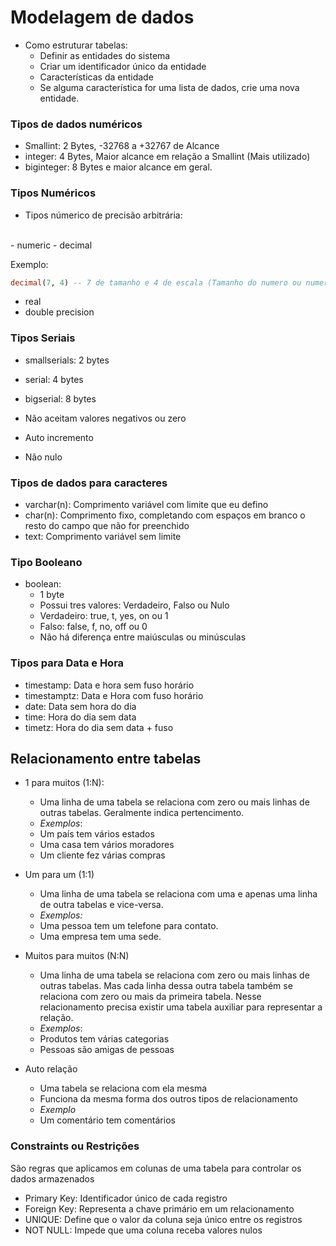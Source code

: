 # Modelagem de dados

- Como estruturar tabelas:
	- Definir as entidades do sistema
	- Criar um identificador único da entidade
	- Características da entidade
	- Se alguma característica for uma lista de dados, crie uma nova entidade.

### Tipos de dados numéricos

- Smallint: 2 Bytes, -32768 a +32767 de Alcance
- integer: 4 Bytes, Maior alcance em relação a Smallint (Mais utilizado)
- biginteger: 8 Bytes e maior alcance em geral.

### Tipos Numéricos
- Tipos númerico de precisão arbitrária:
<br>
- numeric
- decimal

Exemplo:
```sql
decimal(7, 4) -- 7 de tamanho e 4 de escala (Tamanho do numero ou numero de digitos, e quantidade de numeros após a virgula)
```

- real
- double precision

### Tipos Seriais

- smallserials: 2 bytes
- serial: 4 bytes
- bigserial: 8 bytes

- Não aceitam valores negativos ou zero
- Auto incremento
- Não nulo

### Tipos de dados para caracteres

- varchar(n): Comprimento variável com limite que eu defino
- char(n): Comprimento fixo, completando com espaços em branco o resto do campo que não for preenchido
- text: Comprimento variável sem limite

### Tipo Booleano

- boolean:
	- 1 byte
	- Possui tres valores: Verdadeiro, Falso ou Nulo
	- Verdadeiro: true, t, yes, on ou 1
	- Falso: false, f, no, off ou 0
	- Não há diferença entre maiúsculas ou minúsculas

### Tipos para Data e Hora

- timestamp: Data e hora sem fuso horário
- timestamptz: Data e Hora com fuso horário
- date: Data sem hora do dia
- time: Hora do dia sem data
- timetz: Hora do dia sem data + fuso

## Relacionamento entre tabelas

- 1 para muitos (1:N):
	- Uma linha de uma tabela se relaciona com zero ou mais linhas de outras tabelas. Geralmente indica pertencimento.
	- *Exemplos*:
	- Um país tem vários estados
	- Uma casa tem vários moradores
	- Um cliente fez várias compras

- Um para um (1:1)
	- Uma linha de uma tabela se relaciona com uma e apenas uma linha de outra tabelas e vice-versa.
	- *Exemplos:*
	- Uma pessoa tem um telefone para contato.
	- Uma empresa tem uma sede.

- Muitos para muitos (N:N)
	- Uma linha de uma tabela se relaciona com zero ou mais linhas de outras tabelas. Mas cada linha dessa outra tabela também se relaciona com zero ou mais da primeira tabela. Nesse relacionamento precisa existir uma tabela auxiliar para representar a relação.
	- *Exemplos*:
	- Produtos tem várias categorias
	- Pessoas são amigas de pessoas

- Auto relação
	- Uma tabela se relaciona com ela mesma
	- Funciona da mesma forma dos outros tipos de relacionamento
	- *Exemplo*
	- Um comentário tem comentários

### Constraints ou Restrições

São regras que aplicamos em colunas de uma tabela para controlar os dados armazenados

- Primary Key: Identificador único de cada registro
- Foreign Key: Representa a chave primário em um relacionamento
- UNIQUE: Define que o valor da coluna seja único entre os registros
- NOT NULL: Impede que uma coluna receba valores nulos